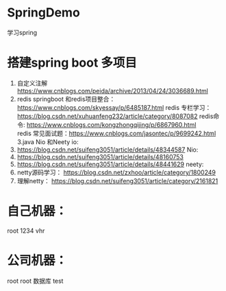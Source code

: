 # SpringDemo
学习spring 
# 搭建spring boot 多项目


1. 自定义注解
https://www.cnblogs.com/peida/archive/2013/04/24/3036689.html
2. redis 
springboot 和redis项目整合：https://www.cnblogs.com/skyessay/p/6485187.html 
redis 专栏学习：https://blog.csdn.net/xuhuanfeng232/article/category/8087082
redis命令: https://www.cnblogs.com/kongzhongqijing/p/6867960.html  
redis 常见面试题：https://www.cnblogs.com/jasontec/p/9699242.html
3.java Nio 和Neety
io:
 1. https://blog.csdn.net/suifeng3051/article/details/48344587
Nio:
 1. https://blog.csdn.net/suifeng3051/article/details/48160753
 2. https://blog.csdn.net/suifeng3051/article/details/48441629
neety:
1. netty源码学习： https://blog.csdn.net/zxhoo/article/category/1800249
2. 理解netty： https://blog.csdn.net/suifeng3051/article/category/2161821


# 自己机器：
root 1234   vhr
# 公司机器：
root root 数据库 test






